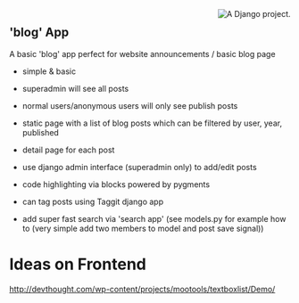 <a href="http://www.djangoproject.com/" >
	<img src="https://www.djangoproject.com/m/img/badges/djangoproject120x25.gif" border="0" alt="A Django project." title="A Django project." style="float: right;" />
</a>

## 'blog' App

A basic 'blog' app perfect for website announcements / basic blog page

- simple & basic

- superadmin will see all posts
- normal users/anonymous users will only see publish posts

- static page with a list of blog posts which can be filtered by user, year, published
- detail page for each post

- use django admin interface (superadmin only) to add/edit posts 
- code highlighting via <code></code> blocks powered by pygments
- can tag posts using Taggit django app
- add super fast search via 'search app' (see models.py for example how to (very simple add two members to model and post save signal))


# Ideas on Frontend
http://devthought.com/wp-content/projects/mootools/textboxlist/Demo/
